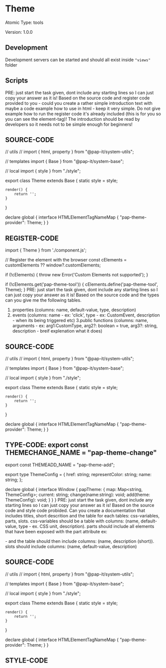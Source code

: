 # Theme

Atomic Type: tools

Version: 1.0.0

## Development

Development servers can be started and should all exist inside `"views"` folder

## Scripts

PRE: just start the task given, dont include any starting lines so I can just copy your answer as it is!
 Based on the source code and register code provided to you - could you create a rather simple introduction text with maybe a code example how to use in html - keep it very simple. Do not give example how to run the register code it's already included (this is for you so you can see the element-tag)! The introduction should be read by developers so it needs not to be simple enough for beginners!

## SOURCE-CODE

// utils
// import { html, property } from "@pap-it/system-utils";

// templates
import { Base } from "@pap-it/system-base";

// local
import { style } from "./style";

export class Theme extends Base {
    static style = style;

    render() {
        return '';
    }
}

declare global {
    interface HTMLElementTagNameMap {
        "pap-theme-provider": Theme;
    }
}

## REGISTER-CODE

import { Theme } from './component.js';

// Register the element with the browser
const cElements = customElements ?? window?.customElements;

if (!cElements) {
  throw new Error('Custom Elements not supported');
}

if (!cElements.get('pap-theme-tool')) {
  cElements.define('pap-theme-tool', Theme);
}
PRE: just start the task given, dont include any starting lines so I can just copy your answer as it is!
 Based on the source code and the types can you give me the following tables.

1. properties (columns: name, default-value, type, description)
2. events (columns: name - ex: 'click', type - ex: CustomEvent<ClickEvent>, description - when its being triggered etc)
3.public functions (columns: name, arguments - ex: arg1:CustomType, arg2?: boolean = true, arg3?: string, description - breif explenation what it does)

## SOURCE-CODE

 // utils
// import { html, property } from "@pap-it/system-utils";

// templates
import { Base } from "@pap-it/system-base";

// local
import { style } from "./style";

export class Theme extends Base {
    static style = style;

    render() {
        return '';
    }
}

declare global {
    interface HTMLElementTagNameMap {
        "pap-theme-provider": Theme;
    }
}

## TYPE-CODE: export const THEMECHANGE_NAME = "pap-theme-change"

export const THEMEADD_NAME = "pap-theme-add";

export type ThemeConfig = {
  href: string;
  representColor: string;
  name: string;
};

declare global {
  interface Window {
    papTheme: {
      map: Map<string, ThemeConfig>;
      current: string;
      change(name:string): void;
      add(theme: ThemeConfig): void;
    }
  }
}
PRE: just start the task given, dont include any starting lines so I can just copy your answer as it is!
 Based on the source code and style code probided. Can you create a documentation that includes titles, short descrition and the table for each tables: css-variables, parts, slots.
css-variables should be a table with columns: (name, default-value, type - ex. CSS unit, description).
parts should include all elements that have been exposed with the part attribute ex: <p part='foo'> - and the table should then include columns: (name, description (short)).
slots should include columns: (name, default-value, description)

## SOURCE-CODE

// utils
// import { html, property } from "@pap-it/system-utils";

// templates
import { Base } from "@pap-it/system-base";

// local
import { style } from "./style";

export class Theme extends Base {
    static style = style;

    render() {
        return '';
    }
}

declare global {
    interface HTMLElementTagNameMap {
        "pap-theme-provider": Theme;
    }
}

## STYLE-CODE
